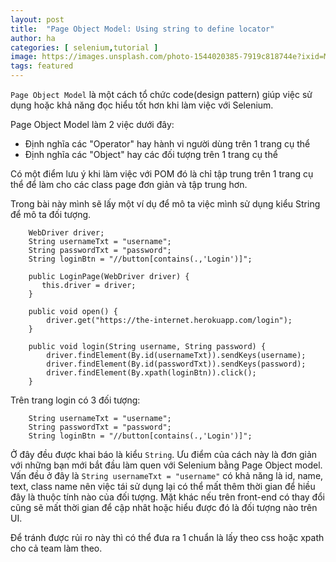 ```yaml
---
layout: post
title:  "Page Object Model: Using string to define locator"
author: ha
categories: [ selenium,tutorial ]
image: https://images.unsplash.com/photo-1544020385-7919c818744e?ixid=MXwxMjA3fDB8MHxwaG90by1wYWdlfHx8fGVufDB8fHw%3D&ixlib=rb-1.2.1&auto=format&fit=crop&w=1934&q=80
tags: featured
---
```


`Page Object Model` là một cách tổ chức code(design pattern) giúp việc sử dụng hoặc khả năng đọc hiểu tốt hơn khi làm việc với Selenium. 

Page Object Model làm 2 việc dưới đây:
 - Định nghĩa các "Operator" hay hành vi người dùng trên 1 trang cụ thể
 - Định nghĩa các "Object" hay các đối tượng trên 1 trang cụ thể

Có một điểm lưu ý khi làm việc với POM đó là chỉ tập trung trên 1 trang cụ thể để làm cho các class page đơn giản và tập trung hơn.

Trong bài này mình sẽ lấy một ví dụ để mô ta việc mình sử dụng kiểu String để mô ta đối tượng.

```
    WebDriver driver;
    String usernameTxt = "username";
    String passwordTxt = "password";
    String loginBtn = "//button[contains(.,'Login')]";

    public LoginPage(WebDriver driver) {
       this.driver = driver;
    }

    public void open() {
        driver.get("https://the-internet.herokuapp.com/login");
    }

    public void login(String username, String password) {
        driver.findElement(By.id(usernameTxt)).sendKeys(username);
        driver.findElement(By.id(passwordTxt)).sendKeys(password);
        driver.findElement(By.xpath(loginBtn)).click();
    }
```

Trên trang login có 3 đối tượng:
```
    String usernameTxt = "username";
    String passwordTxt = "password";
    String loginBtn = "//button[contains(.,'Login')]";
```
Ở đây đều được khai báo là kiểu `String`. Ưu điểm của cách này là đơn giản với những bạn mới bắt đầu làm quen với Selenium bằng Page Object model.
Vấn đều ở đây là `String usernameTxt = "username"` có khả năng là id, name, text, class name nên việc tái sử dụng lại có thể mất thêm thời gian để hiều đây là thuộc tính nào của đối tượng. Mặt khác nếu trên front-end có thay đổi cũng sẽ mất thời gian để cập nhât hoặc hiểu được đó là đối tượng nào trên UI.

Để tránh được rủi ro này thì có thể đưa ra 1 chuẩn là lấy theo css hoặc xpath cho cả team làm theo.


